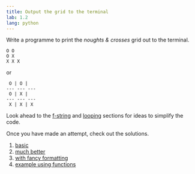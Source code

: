 ```yaml
---
title: Output the grid to the terminal
lab: 1.2
lang: python
---
```

Write a programme to print the *noughts & crosses* grid out to the terminal.

```plaintext
O O   
O X   
X X X 
```

or

```plaintext
 O | O |  
--- --- ---
 O | X |  
--- --- ---
 X | X | X 
```

Look ahead to the 
<a href="#f-strings">f-string</a>
and 
<a href="#iterables-and-looping">looping</a>
sections for ideas to simplify the code.

Once you have made an attempt, check out the solutions.

1. <a href="solutions/grid_v1.py" download>basic</a>
1. <a href="solutions/grid_v2.py" download>much better</a>
1. <a href="solutions/grid_v3.py" download>with fancy formatting</a>
1. <a href="solutions/grid_v4.py" download>example using functions</a>
